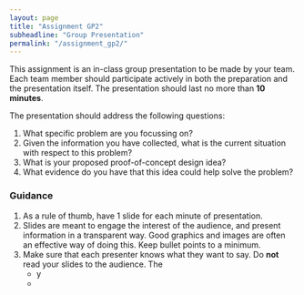```yaml
---
layout: page
title: "Assignment GP2"
subheadline: "Group Presentation"
permalink: "/assignment_gp2/"
---
```


This assignment is an in-class group presentation to be made by your team. Each team member should participate actively in both the preparation and the presentation itself.
The presentation should last no more than **10 minutes**. 

The presentation should address the following questions:

1. What specific problem are you focussing on?
2. Given the information you have collected, what is the current situation with respect to this problem?
3. What is your proposed proof-of-concept design idea?
4. What evidence do you have that this idea could help solve the problem?

### Guidance

1. As a rule of thumb, have 1 slide for each minute of presentation.
2. Slides are meant to engage the interest of the audience, and present information in a transparent way. Good graphics and images are often an effective way of doing this. Keep bullet points to a minimum.
3. Make sure that each presenter knows what they want to say. Do **not** read your slides to the audience. The 
    - y
    - 